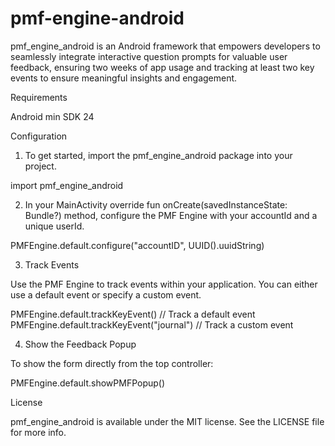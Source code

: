 # pmf-engine-android
pmf_engine_android is an Android framework that empowers developers to seamlessly integrate interactive question prompts for valuable user feedback, ensuring two weeks of app usage and tracking at least two key events to ensure meaningful insights and engagement.

Requirements

Android min SDK 24

Configuration

1. To get started, import the pmf_engine_android package into your project.

import pmf_engine_android

2. In your MainActivity  override fun onCreate(savedInstanceState: Bundle?) method, configure the PMF Engine with your accountId and a unique userId.

  PMFEngine.default.configure("accountID", UUID().uuidString)
  
3. Track Events

Use the PMF Engine to track events within your application. You can either use a default event or specify a custom event.

  PMFEngine.default.trackKeyEvent() // Track a default event
  PMFEngine.default.trackKeyEvent("journal") // Track a custom event

4. Show the Feedback Popup

To show the form directly from the top controller:

  PMFEngine.default.showPMFPopup()

License

pmf_engine_android is available under the MIT license. See the LICENSE file for more info.
